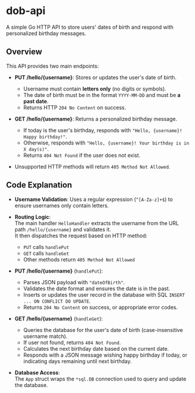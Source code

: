 # dob-api

A simple Go HTTP API to store users' dates of birth and respond with personalized birthday messages.

## Overview

This API provides two main endpoints:

- **PUT /hello/{username}**: Stores or updates the user's date of birth.
  - Username must contain **letters only** (no digits or symbols).
  - The date of birth must be in the format `YYYY-MM-DD` and must be **a past date**.
  - Returns HTTP `204 No Content` on success.
  
- **GET /hello/{username}**: Returns a personalized birthday message.
  - If today is the user's birthday, responds with `"Hello, {username}! Happy birthday!"`.
  - Otherwise, responds with `"Hello, {username}! Your birthday is in X day(s)"`.
  - Returns `404 Not Found` if the user does not exist.

- Unsupported HTTP methods will return `405 Method Not Allowed`.

## Code Explanation

- **Username Validation**: Uses a regular expression (`^[A-Za-z]+$`) to ensure usernames only contain letters.

- **Routing Logic**:  
  The main handler `HelloHandler` extracts the username from the URL path `/hello/{username}` and validates it.  
  It then dispatches the request based on HTTP method:  
  - `PUT` calls `handlePut`  
  - `GET` calls `handleGet`  
  - Other methods return `405 Method Not Allowed`

- **PUT /hello/{username}** (`handlePut`):  
  - Parses JSON payload with `"dateOfBirth"`.  
  - Validates the date format and ensures the date is in the past.  
  - Inserts or updates the user record in the database with SQL `INSERT ... ON CONFLICT DO UPDATE`.  
  - Returns `204 No Content` on success, or appropriate error codes.

- **GET /hello/{username}** (`handleGet`):  
  - Queries the database for the user's date of birth (case-insensitive username match).  
  - If user not found, returns `404 Not Found`.  
  - Calculates the next birthday date based on the current date.  
  - Responds with a JSON message wishing happy birthday if today, or indicating days remaining until next birthday.

- **Database Access**:  
  The `App` struct wraps the `*sql.DB` connection used to query and update the database.